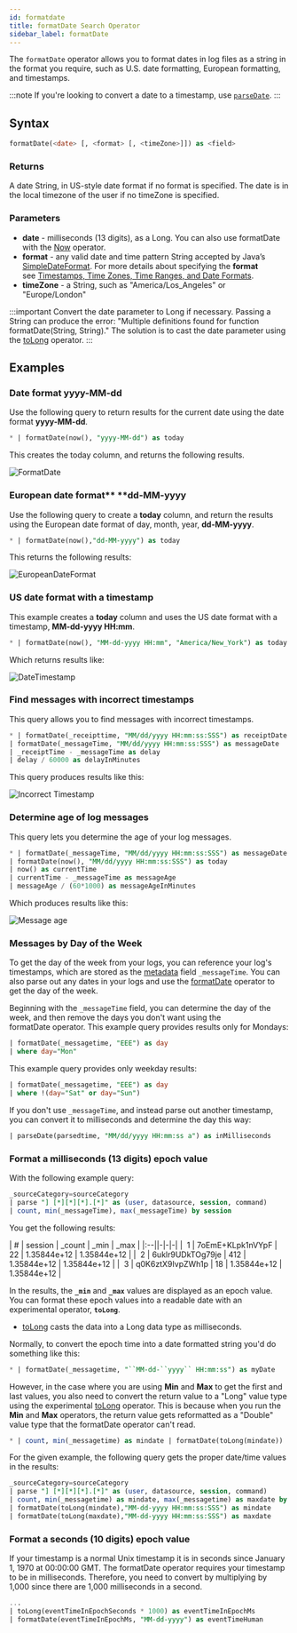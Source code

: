 ```yaml
---
id: formatdate
title: formatDate Search Operator
sidebar_label: formatDate
---
```


The `formatDate` operator allows you to format dates in log files as a string in the format you require, such as U.S. date formatting, European formatting, and timestamps. 

:::note
If you're looking to convert a date to a timestamp, use [`parseDate`](docs/search/search-query-language/parse-operators/parsedate.md).
:::

## Syntax

```sql
formatDate(<date> [, <format> [, <timeZone>]]) as <field>
```

### Returns

A date String, in US-style date format if no format is specified. The date is in the local timezone of the user if no timeZone is specified.

### Parameters

* **date** - milliseconds (13 digits), as a Long. You can also use formatDate with the [Now](now.md) operator.
* **format** - any valid date and time pattern String accepted by Java’s [SimpleDateFormat](https://docs.oracle.com/javase/7/docs/api/java/text/SimpleDateFormat.html). For more details about specifying the **format** see [Timestamps, Time  Zones, Time Ranges, and Date Formats](/docs/send-data/reference-information/time-reference.md).
* **timeZone** - a String, such as "America/Los_Angeles" or "Europe/London"

:::important
Convert the date parameter to Long if necessary. Passing a String can produce the error: "Multiple definitions found for function formatDate(String, String)." The solution is to cast the date parameter using the [toLong](/docs/search/search-query-language/search-operators/manually-cast-data-string-number) operator.
:::

## Examples

### Date format yyyy-MM-dd

Use the following query to return results for the current date using the date format **yyyy-MM-dd**.

```sql
* | formatDate(now(), "yyyy-MM-dd") as today
```

This creates the today column, and returns the following results.

![FormatDate](/img/search/searchquerylanguage/search-operators/FormatDate.png)

### European date format** **dd-MM-yyyy

Use the following query to create a **today** column, and return the results using the European date format of day, month, year, **dd-MM-yyyy**.

```sql
* | formatDate(now(),"dd-MM-yyyy") as today
```

This returns the following results:

![EuropeanDateFormat](/img/search/searchquerylanguage/search-operators/EuropeanDateFormat.png)

### US date format with a timestamp

This example creates a **today** column and uses the US date format with a timestamp, **MM-dd-yyyy HH:mm**.

```sql
* | formatDate(now(), "MM-dd-yyyy HH:mm", "America/New_York") as today
```

Which returns results like:

![DateTimestamp](/img/search/searchquerylanguage/search-operators/DateTimestamp.png)

### Find messages with incorrect timestamps

This query allows you to find messages with incorrect timestamps.

```sql
* | formatDate(_receipttime, "MM/dd/yyyy HH:mm:ss:SSS") as receiptDate
| formatDate(_messageTime, "MM/dd/yyyy HH:mm:ss:SSS") as messageDate
| _receiptTime - _messageTime as delay
| delay / 60000 as delayInMinutes
```

This query produces results like this:

![Incorrect Timestamp](/img/search/searchquerylanguage/search-operators/IncorrectTimestamp.png)

### Determine age of log messages

This query lets you determine the age of your log messages.

```sql
* | formatDate(_messageTime, "MM/dd/yyyy HH:mm:ss:SSS") as messageDate
| formatDate(now(), "MM/dd/yyyy HH:mm:ss:SSS") as today
| now() as currentTime
| currentTime - _messageTime as messageAge
| messageAge / (60*1000) as messageAgeInMinutes
```

Which produces results like this:

![Message age](/img/search/searchquerylanguage/search-operators/MessageAge.png)

### Messages by Day of the Week

To get the day of the week from your logs, you can reference your log's timestamps, which are stored as the [metadata](/docs/search/get-started-with-search/search-basics/built-in-metadata) field `_messageTime`. You can also parse out any dates in your logs and use the [formatDate](formatdate.md) operator to get the day of the week.  

Beginning with the `_messageTime` field, you can determine the day of the week, and then remove the days you don't want using the formatDate operator. This example query provides results only for Mondays:

```sql
| formatDate(_messagetime, "EEE") as day
| where day="Mon"
```

This example query provides only weekday results:

```sql
| formatDate(_messagetime, "EEE") as day
| where !(day="Sat" or day="Sun")
```

If you don't use `_messageTime`, and instead parse out another timestamp, you can convert it to milliseconds and determine the day this way:

```sql
| parseDate(parsedtime, "MM/dd/yyyy HH:mm:ss a") as inMilliseconds
```

### Format a milliseconds (13 digits) epoch value

With the following example query:

```sql
_sourceCategory=sourceCategory
| parse "] [*][*][*].[*]" as (user, datasource, session, command)
| count, min(_messageTime), max(_messageTime) by session
```

You get the following results:

| # | session | _count | _min | _max |
|:--||-|-|-|
|  1     | 7oEmE+KLpk1nVYpF | 22          | 1.35844e+12 | 1.35844e+12 |
|  2     | 6uklr9UDkTOg79je | 412         | 1.35844e+12 | 1.35844e+12 |
|  3     | q0K6ztX9IvpZWh1p | 18          | 1.35844e+12 | 1.35844e+12 |

In the results, the **`_min`** and **`_max`** values are displayed as an epoch value. You can format these epoch values into a readable date with an experimental operator, **`toLong`**.

* [toLong](/docs/search/search-query-language/search-operators/manually-cast-data-string-number) casts the data into a Long data type as milliseconds.

Normally, to convert the epoch time into a date formatted string you'd do something like this:

```sql
* | formatDate(_messagetime, "``MM-dd-``yyyy`` HH:mm:ss") as myDate
```

However, in the case where you are using **Min** and **Max** to get the first and last values, you also need to convert the return value to a "Long" value type using the experimental [toLong](/docs/search/search-query-language/search-operators/manually-cast-data-string-number) operator. This is because when you run the **Min** and **Max** operators, the return value gets reformatted as a "Double" value type that the formatDate operator can't read.

```sql
* | count, min(_messagetime) as mindate | formatDate(toLong(mindate))
```

For the given example, the following query gets the proper date/time values in the results:

```sql
_sourceCategory=sourceCategory
| parse "] [*][*][*].[*]" as (user, datasource, session, command)
| count, min(_messagetime) as mindate, max(_messagetime) as maxdate by session
| formatDate(toLong(mindate),"MM-dd-yyyy HH:mm:ss:SSS") as mindate
| formatDate(toLong(maxdate),"MM-dd-yyyy HH:mm:ss:SSS") as maxdate
```

### Format a seconds (10 digits) epoch value

If your timestamp is a normal Unix timestamp it is in seconds since January 1, 1970 at 00:00:00 GMT. The formatDate operator requires your timestamp to be in milliseconds. Therefore, you need to convert by multiplying by 1,000 since there are 1,000 milliseconds in a second.

```sql
...
| toLong(eventTimeInEpochSeconds * 1000) as eventTimeInEpochMs
| formatDate(eventTimeInEpochMs, "MM-dd-yyyy") as eventTimeHuman
```
